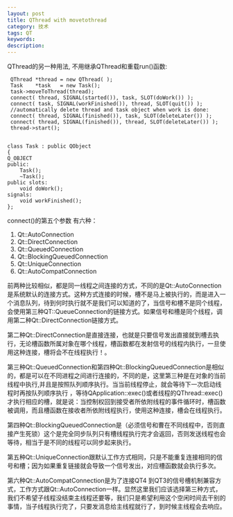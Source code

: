 ```yaml
---
layout: post
title: QThread with movetothread
category: 技术
tags: QT
keywords: 
description: 
---
```


QThread的另一种用法, 不用继承QThread和重载run()函数:

```
 QThread *thread = new QThread( );
 Task    *task   = new Task();
 task->moveToThread(thread);
 connect( thread, SIGNAL(started()), task, SLOT(doWork()) );
 connect( task, SIGNAL(workFinished()), thread, SLOT(quit()) );
 //automatically delete thread and task object when work is done:
 connect( thread, SIGNAL(finished()), task, SLOT(deleteLater()) );
 connect( thread, SIGNAL(finished()), thread, SLOT(deleteLater()) );
 thread->start();
```

```

class Task : public QObject
{
Q_OBJECT
public:
    Task();
    ~Task();
public slots:
    void doWork();
signals:
    void workFinished();
};
```
connect()的第五个参数
有六种：

1. Qt::AutoConnection
2. Qt::DirectConnection
3. Qt::QueuedConnection
4. Qt::BlockingQueuedConnection
5. Qt::UniqueConnection
6. Qt::AutoCompatConnection

前两种比较相似，都是同一线程之间连接的方式，不同的是Qt::AutoConnection是系统默认的连接方式。这种方式连接的时候，槽不是马上被执行的，而是进入一个消息队列，待到何时执行就不是我们可以知道的了，当信号和槽不是同个线程，会使用第三种QT::QueueConnection的链接方式。如果信号和槽是同个线程，调用第二种Qt::DirectConnection链接方式。

第二种Qt::DirectConnection是直接连接，也就是只要信号发出直接就到槽去执行，无论槽函数所属对象在哪个线程，槽函数都在发射信号的线程内执行，一旦使用这种连接，槽将会不在线程执行！。

第三种Qt::QueuedConnection和第四种Qt::BlockingQueuedConnection是相似的，都是可以在不同进程之间进行连接的，不同的是，这里第三种是在对象的当前线程中执行,并且是按照队列顺序执行。当当前线程停止，就会等待下一次启动线程时再按队列顺序执行  ，等待QApplication::exec()或者线程的QThread::exec()才执行相应的槽，就是说：当控制权回到接受者所依附线程的事件循环时，槽函数被调用，而且槽函数在接收者所依附线程执行，使用这种连接，槽会在线程执行。

第四种Qt::BlockingQueuedConnection是（必须信号和曹在不同线程中，否则直接产生死锁）这个是完全同步队列只有槽线程执行完才会返回，否则发送线程也会等待，相当于是不同的线程可以同步起来执行。

第五种Qt::UniqueConnection跟默认工作方式相同，只是不能重复连接相同的信号和槽；因为如果重复链接就会导致一个信号发出，对应槽函数就会执行多次。

第六种Qt::AutoCompatConnection是为了连接QT4 到QT3的信号槽机制兼容方式，工作方式跟Qt::AutoConnection一样。显然这里我们应该选择第三种方式，我们不希望子线程没结束主线程还要等，我们只是希望利用这个空闲时间去干别的事情，当子线程执行完了，只要发消息给主线程就行了，到时候主线程会去响应。